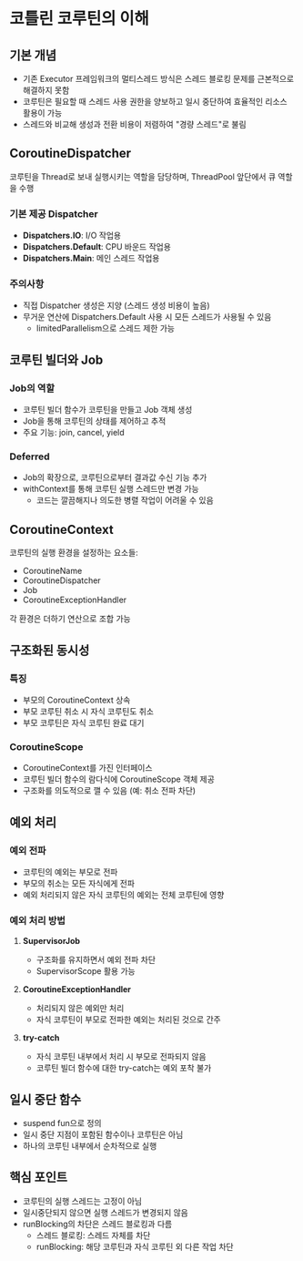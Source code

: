 # 코틀린 코루틴의 이해

## 기본 개념
- 기존 Executor 프레임워크의 멀티스레드 방식은 스레드 블로킹 문제를 근본적으로 해결하지 못함
- 코루틴은 필요할 때 스레드 사용 권한을 양보하고 일시 중단하여 효율적인 리소스 활용이 가능
- 스레드와 비교해 생성과 전환 비용이 저렴하여 "경량 스레드"로 불림

## CoroutineDispatcher
코루틴을 Thread로 보내 실행시키는 역할을 담당하며, ThreadPool 앞단에서 큐 역할을 수행

### 기본 제공 Dispatcher
- **Dispatchers.IO**: I/O 작업용
- **Dispatchers.Default**: CPU 바운드 작업용
- **Dispatchers.Main**: 메인 스레드 작업용

### 주의사항
- 직접 Dispatcher 생성은 지양 (스레드 생성 비용이 높음)
- 무거운 연산에 Dispatchers.Default 사용 시 모든 스레드가 사용될 수 있음
  - limitedParallelism으로 스레드 제한 가능

## 코루틴 빌더와 Job
### Job의 역할
- 코루틴 빌더 함수가 코루틴을 만들고 Job 객체 생성
- Job을 통해 코루틴의 상태를 제어하고 추적
- 주요 기능: join, cancel, yield

### Deferred
- Job의 확장으로, 코루틴으로부터 결과값 수신 기능 추가
- withContext를 통해 코루틴 실행 스레드만 변경 가능
  - 코드는 깔끔해지나 의도한 병렬 작업이 어려울 수 있음

## CoroutineContext
코루틴의 실행 환경을 설정하는 요소들:
- CoroutineName
- CoroutineDispatcher
- Job
- CoroutineExceptionHandler

각 환경은 더하기 연산으로 조합 가능

## 구조화된 동시성
### 특징
- 부모의 CoroutineContext 상속
- 부모 코루틴 취소 시 자식 코루틴도 취소
- 부모 코루틴은 자식 코루틴 완료 대기

### CoroutineScope
- CoroutineContext를 가진 인터페이스
- 코루틴 빌더 함수의 람다식에 CoroutineScope 객체 제공
- 구조화를 의도적으로 깰 수 있음 (예: 취소 전파 차단)

## 예외 처리
### 예외 전파
- 코루틴의 예외는 부모로 전파
- 부모의 취소는 모든 자식에게 전파
- 예외 처리되지 않은 자식 코루틴의 예외는 전체 코루틴에 영향

### 예외 처리 방법
1. **SupervisorJob**
   - 구조화를 유지하면서 예외 전파 차단
   - SupervisorScope 활용 가능

2. **CoroutineExceptionHandler**
   - 처리되지 않은 예외만 처리
   - 자식 코루틴이 부모로 전파한 예외는 처리된 것으로 간주

3. **try-catch**
   - 자식 코루틴 내부에서 처리 시 부모로 전파되지 않음
   - 코루틴 빌더 함수에 대한 try-catch는 예외 포착 불가

## 일시 중단 함수
- suspend fun으로 정의
- 일시 중단 지점이 포함된 함수이나 코루틴은 아님
- 하나의 코루틴 내부에서 순차적으로 실행

## 핵심 포인트
- 코루틴의 실행 스레드는 고정이 아님
- 일시중단되지 않으면 실행 스레드가 변경되지 않음
- runBlocking의 차단은 스레드 블로킹과 다름
  - 스레드 블로킹: 스레드 자체를 차단
  - runBlocking: 해당 코루틴과 자식 코루틴 외 다른 작업 차단